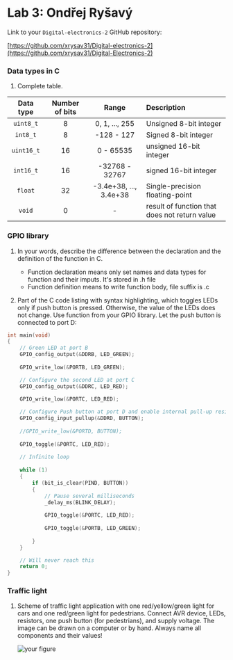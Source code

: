 # Lab 3: Ondřej Ryšavý

Link to your `Digital-electronics-2` GitHub repository:

   [https://github.com/xrysav31/Digital-electronics-2](https://github.com/xrysav31/Digital-Electronics-2)


### Data types in C

1. Complete table.

| **Data type** | **Number of bits** | **Range** | **Description** |
| :-: | :-: | :-: | :-- | 
| `uint8_t`  | 8 | 0, 1, ..., 255 | Unsigned 8-bit integer |
| `int8_t`   | 8 | -128 - 127 | Signed 8-bit integer |
| `uint16_t` | 16 | 0 - 65535 | unsigned 16-bit integer |
| `int16_t`  | 16 | -32768 - 32767 | signed 16-bit integer |
| `float`    | 32 | -3.4e+38, ..., 3.4e+38 | Single-precision floating-point |
| `void`     | 0 | - | result of function that does not return value |


### GPIO library

1. In your words, describe the difference between the declaration and the definition of the function in C.
   * Function declaration means only set names and data types for function and their imputs. It's stored in .h file
   * Function definition means to write function body, file suffix is .c

2. Part of the C code listing with syntax highlighting, which toggles LEDs only if push button is pressed. Otherwise, the value of the LEDs does not change. Use function from your GPIO library. Let the push button is connected to port D:

```c
int main(void)
{
    // Green LED at port B
    GPIO_config_output(&DDRB, LED_GREEN);
    
    GPIO_write_low(&PORTB, LED_GREEN);

    // Configure the second LED at port C
    GPIO_config_output(&DDRC, LED_RED);
    
    GPIO_write_low(&PORTC, LED_RED);

    // Configure Push button at port D and enable internal pull-up resistor
    GPIO_config_input_pullup(&DDRD, BUTTON);
    
    //GPIO_write_low(&PORTD, BUTTON);
    
    GPIO_toggle(&PORTC, LED_RED);
    
    // Infinite loop
    
    while (1)
    {
        if (bit_is_clear(PIND, BUTTON))
        {
            // Pause several milliseconds
            _delay_ms(BLINK_DELAY);
            
            GPIO_toggle(&PORTC, LED_RED);
            
            GPIO_toggle(&PORTB, LED_GREEN);
            
        }        
    }

    // Will never reach this
    return 0;
}
```


### Traffic light

1. Scheme of traffic light application with one red/yellow/green light for cars and one red/green light for pedestrians. Connect AVR device, LEDs, resistors, one push button (for pedestrians), and supply voltage. The image can be drawn on a computer or by hand. Always name all components and their values!

   ![your figure]()
